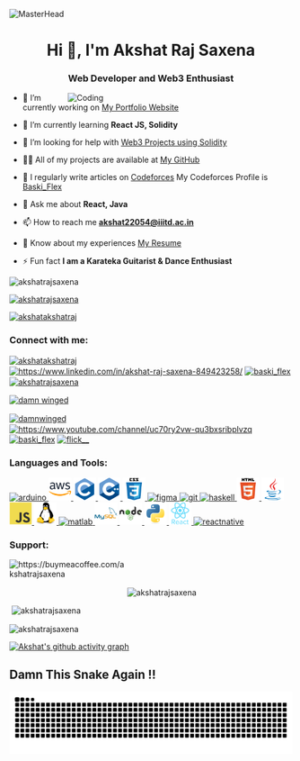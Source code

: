 ![MasterHead](https://user-images.githubusercontent.com/74038190/225813708-98b745f2-7d22-48cf-9150-083f1b00d6c9.gif)
<h1 align="center">Hi 👋, I'm Akshat Raj Saxena</h1>
<h3 align="center">Web Developer and Web3 Enthusiast</h3>
<img align="right" alt="Coding" width="400" src="https://cdn.dribbble.com/users/720825/screenshots/3253310/slim-jim-_dribbble_-_800x600_.gif">

- 🔭 I’m currently working on [My Portfolio Website](https://github.com/akshatrajsaxena/developerfolio)

- 🌱 I’m currently learning **React JS, Solidity**

- 🤝 I’m looking for help with [Web3 Projects using Solidity](https://github.com/buildspace/buildspace-projects)

- 👨‍💻 All of my projects are available at [My GitHub](https://github.com/akshatrajsaxena)

- 📝 I regularly write articles on [Codeforces](https://codeforces.com/blog/entry/129713) My Codeforces Profile is [Baski_Flex](https://codeforces.com/profile/Baski_Flex)

- 💬 Ask me about **React, Java**

- 📫 How to reach me **akshat22054@iiitd.ac.in**

- 📄 Know about my experiences [My Resume](https://drive.google.com/file/d/18fUNX3xVtS5-DxGFqS9TRmWOdVTLIe1U/view)

- ⚡ Fun fact **I am a Karateka Guitarist & Dance Enthusiast**

<p align="left"> <img src="https://komarev.com/ghpvc/?username=akshatrajsaxena&label=Profile%20views&color=0e75b6&style=flat" alt="akshatrajsaxena" /> </p>

<p align="left"> <a href="https://github.com/ryo-ma/github-profile-trophy"><img src="https://github-profile-trophy.vercel.app/?username=akshatrajsaxena" alt="akshatrajsaxena" /></a> </p>

<p align="left"> <a href="https://twitter.com/akshatakshatraj" target="blank"><img src="https://img.shields.io/twitter/follow/akshatakshatraj?logo=twitter&style=for-the-badge" alt="akshatakshatraj" /></a> </p>

<h3 align="left">Connect with me:</h3>

<p align="left">
<a href="https://twitter.com/akshatakshatraj" target="blank"><img align="center" src="https://raw.githubusercontent.com/rahuldkjain/github-profile-readme-generator/master/src/images/icons/Social/twitter.svg" alt="akshatakshatraj" height="30" width="40" /></a>
<a href="https://www.linkedin.com/in/akshat-raj-saxena-849423258/" target="blank"><img align="center" src="https://raw.githubusercontent.com/rahuldkjain/github-profile-readme-generator/master/src/images/icons/Social/linked-in-alt.svg" alt="https://www.linkedin.com/in/akshat-raj-saxena-849423258/" height="30" width="40" /></a>
<a href="https://stackoverflow.com/users/26252685/baski-flex" target="blank"><img align="center" src="https://raw.githubusercontent.com/rahuldkjain/github-profile-readme-generator/master/src/images/icons/Social/stack-overflow.svg" alt="baski_flex" height="30" width="40" /></a>
<a href="https://codesandbox.com/u/akshatrajsaxena" target="blank"><img align="center" src="https://raw.githubusercontent.com/rahuldkjain/github-profile-readme-generator/master/src/images/icons/Social/codesandbox.svg" alt="akshatrajsaxena" height="30" width="40" /></a>
  
<a href="https://www.facebook.com/profile.php?id=61551255172681" target="blank"><img align="center" src="https://raw.githubusercontent.com/rahuldkjain/github-profile-readme-generator/master/src/images/icons/Social/facebook.svg" alt="damn winged" height="30" width="40" /></a>

<a href="https://instagram.com/damnwinged" target="blank"><img align="center" src="https://raw.githubusercontent.com/rahuldkjain/github-profile-readme-generator/master/src/images/icons/Social/instagram.svg" alt="damnwinged" height="30" width="40" /></a>
<a href="https://www.youtube.com/channel/UC70ry2vW-Qu3BXsRIBPlVZQ" target="blank"><img align="center" src="https://raw.githubusercontent.com/rahuldkjain/github-profile-readme-generator/master/src/images/icons/Social/youtube.svg" alt="https://www.youtube.com/channel/uc70ry2vw-qu3bxsribplvzq" height="30" width="40" /></a>
<a href="https://codeforces.com/profile/baski_flex" target="blank"><img align="center" src="https://raw.githubusercontent.com/rahuldkjain/github-profile-readme-generator/master/src/images/icons/Social/codeforces.svg" alt="baski_flex" height="30" width="40" /></a>
<a href="https://www.leetcode.com/flick__" target="blank"><img align="center" src="https://raw.githubusercontent.com/rahuldkjain/github-profile-readme-generator/master/src/images/icons/Social/leet-code.svg" alt="flick__" height="30" width="40" /></a>
</p>

<h3 align="left">Languages and Tools:</h3>
<p align="left"> <a href="https://www.arduino.cc/" target="_blank" rel="noreferrer"> <img src="https://cdn.worldvectorlogo.com/logos/arduino-1.svg" alt="arduino" width="40" height="40"/> </a> <a href="https://aws.amazon.com" target="_blank" rel="noreferrer"> <img src="https://raw.githubusercontent.com/devicons/devicon/master/icons/amazonwebservices/amazonwebservices-original-wordmark.svg" alt="aws" width="40" height="40"/> </a> <a href="https://www.cprogramming.com/" target="_blank" rel="noreferrer"> <img src="https://raw.githubusercontent.com/devicons/devicon/master/icons/c/c-original.svg" alt="c" width="40" height="40"/> </a> <a href="https://www.w3schools.com/cpp/" target="_blank" rel="noreferrer"> <img src="https://raw.githubusercontent.com/devicons/devicon/master/icons/cplusplus/cplusplus-original.svg" alt="cplusplus" width="40" height="40"/> </a> <a href="https://www.w3schools.com/css/" target="_blank" rel="noreferrer"> <img src="https://raw.githubusercontent.com/devicons/devicon/master/icons/css3/css3-original-wordmark.svg" alt="css3" width="40" height="40"/> </a> <a href="https://www.figma.com/" target="_blank" rel="noreferrer"> <img src="https://www.vectorlogo.zone/logos/figma/figma-icon.svg" alt="figma" width="40" height="40"/> </a> <a href="https://git-scm.com/" target="_blank" rel="noreferrer"> <img src="https://www.vectorlogo.zone/logos/git-scm/git-scm-icon.svg" alt="git" width="40" height="40"/> </a> <a href="https://www.haskell.org/" target="_blank" rel="noreferrer"> <img src="https://upload.wikimedia.org/wikipedia/commons/1/1c/Haskell-Logo.svg" alt="haskell" width="40" height="40"/> </a> <a href="https://www.w3.org/html/" target="_blank" rel="noreferrer"> <img src="https://raw.githubusercontent.com/devicons/devicon/master/icons/html5/html5-original-wordmark.svg" alt="html5" width="40" height="40"/> </a> <a href="https://www.java.com" target="_blank" rel="noreferrer"> <img src="https://raw.githubusercontent.com/devicons/devicon/master/icons/java/java-original.svg" alt="java" width="40" height="40"/> </a> <a href="https://developer.mozilla.org/en-US/docs/Web/JavaScript" target="_blank" rel="noreferrer"> <img src="https://raw.githubusercontent.com/devicons/devicon/master/icons/javascript/javascript-original.svg" alt="javascript" width="40" height="40"/> </a> <a href="https://www.linux.org/" target="_blank" rel="noreferrer"> <img src="https://raw.githubusercontent.com/devicons/devicon/master/icons/linux/linux-original.svg" alt="linux" width="40" height="40"/> </a> <a href="https://www.mathworks.com/" target="_blank" rel="noreferrer"> <img src="https://upload.wikimedia.org/wikipedia/commons/2/21/Matlab_Logo.png" alt="matlab" width="40" height="40"/> </a> <a href="https://www.mysql.com/" target="_blank" rel="noreferrer"> <img src="https://raw.githubusercontent.com/devicons/devicon/master/icons/mysql/mysql-original-wordmark.svg" alt="mysql" width="40" height="40"/> </a> <a href="https://nodejs.org" target="_blank" rel="noreferrer"> <img src="https://raw.githubusercontent.com/devicons/devicon/master/icons/nodejs/nodejs-original-wordmark.svg" alt="nodejs" width="40" height="40"/> </a> <a href="https://www.python.org" target="_blank" rel="noreferrer"> <img src="https://raw.githubusercontent.com/devicons/devicon/master/icons/python/python-original.svg" alt="python" width="40" height="40"/> </a> <a href="https://reactjs.org/" target="_blank" rel="noreferrer"> <img src="https://raw.githubusercontent.com/devicons/devicon/master/icons/react/react-original-wordmark.svg" alt="react" width="40" height="40"/> </a> <a href="https://reactnative.dev/" target="_blank" rel="noreferrer"> <img src="https://reactnative.dev/img/header_logo.svg" alt="reactnative" width="40" height="40"/> </a> </p>

<h3 align="left">Support:</h3>

<p><a href="https://www.buymeacoffee.com/akshatrajsaxena"> <img align="left" src="https://cdn.buymeacoffee.com/buttons/v2/default-yellow.png" height="50" width="210" alt="https://buymeacoffee.com/akshatrajsaxena" /></a></p><br><br>

<p><img align="center" src="https://github-readme-stats.vercel.app/api/top-langs?username=akshatrajsaxena&show_icons=true&locale=en&layout=compact" alt="akshatrajsaxena" /></p>

<p>&nbsp;<img align="center" src="https://github-readme-stats.vercel.app/api?username=akshatrajsaxena&show_icons=true&locale=en" alt="akshatrajsaxena" /></p>

<p><img align="center" src="https://github-readme-streak-stats.herokuapp.com/?user=akshatrajsaxena&" alt="akshatrajsaxena" /></p>





[![Akshat's github activity graph](https://github-readme-activity-graph.vercel.app/graph?username=akshatrajsaxena&theme=dracula)](https://github.com/akshatrajsaxena/github-readme-activity-graph)


## Damn This Snake Again !!

![snake gif](https://github.com/akshatrajsaxena/akshatrajsaxena/blob/output/github-contribution-grid-snake.svg)



